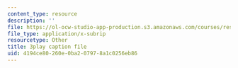 ```yaml
---
content_type: resource
description: ''
file: https://ol-ocw-studio-app-production.s3.amazonaws.com/courses/res-6-007-signals-and-systems-spring-2011/4194ce80260e0ba207978a1c0256eb86_jGk3w1b7UXQ.srt
file_type: application/x-subrip
resourcetype: Other
title: 3play caption file
uid: 4194ce80-260e-0ba2-0797-8a1c0256eb86
---
```

